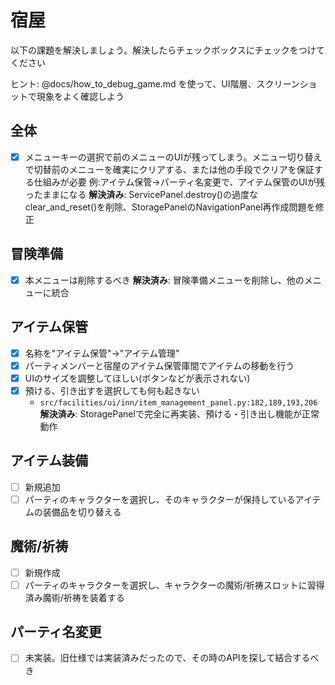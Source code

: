 # 宿屋

以下の課題を解決しましょう。解決したらチェックボックスにチェックをつけてください

ヒント: @docs/how_to_debug_game.md を使って、UI階層、スクリーンショットで現象をよく確認しよう

## 全体

* [x] メニューキーの選択で前のメニューのUIが残ってしまう。メニュー切り替えで切替前のメニューを確実にクリアする、または他の手段でクリアを保証する仕組みが必要
例:アイテム保管->パーティ名変更で、アイテム保管のUIが残ったままになる
**解決済み**: ServicePanel.destroy()の過度なclear_and_reset()を削除、StoragePanelのNavigationPanel再作成問題を修正

## 冒険準備

* [x] 本メニューは削除するべき
**解決済み**: 冒険準備メニューを削除し、他のメニューに統合

## アイテム保管

* [x] 名称を"アイテム保管"->"アイテム管理"
* [x] パーティメンバーと宿屋のアイテム保管庫間でアイテムの移動を行う
* [x] UIのサイズを調整してほしい(ボタンなどが表示されない)
* [x] 預ける、引き出すを選択しても何も起きない
    * `src/facilities/ui/inn/item_management_panel.py:182,189,193,206`
**解決済み**: StoragePanelで完全に再実装、預ける・引き出し機能が正常動作

## アイテム装備

* [ ] 新規追加
* [ ] パーティのキャラクターを選択し、そのキャラクターが保持しているアイテムの装備品を切り替える

## 魔術/祈祷

* [ ] 新規作成
* [ ] パーティのキャラクターを選択し、キャラクターの魔術/祈祷スロットに習得済み魔術/祈祷を装着する
 
## パーティ名変更

* [ ] 未実装。旧仕様では実装済みだったので、その時のAPIを探して結合するべき
